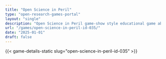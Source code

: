 ```yaml
---
title: "Open Science in Peril"
type: "open-research-games-portal"
layout: "single"
description: "Open Science in Peril game-show style educational game about open science and publishing. Played in teams with an audience acting as the “editorial board,” i..."
url: "/games/open-science-in-peril-id-035/"
date: "2025-01-01"
draft: false
---
```


{{< game-details-static slug="open-science-in-peril-id-035" >}}
